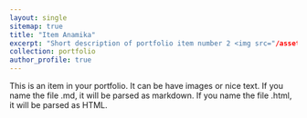 ```yaml
---
layout: single
sitemap: true
title: "Item Anamika"
excerpt: "Short description of portfolio item number 2 <img src="/assets/city-pics/City_NYC.jpg" alt="Failed">"
collection: portfolio
author_profile: true
---
```



This is an item in your portfolio. It can be have images or nice text. If you name the file .md, it will be parsed as markdown. If you name the file .html, it will be parsed as HTML.
